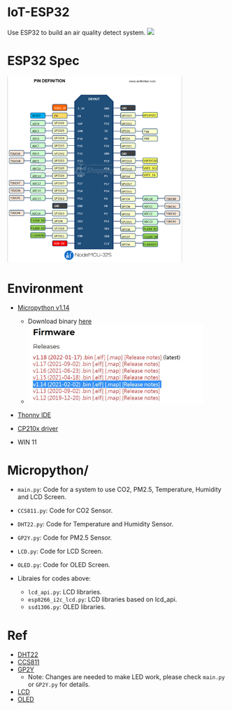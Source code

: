 # IoT-ESP32
Use ESP32 to build an air quality detect system.
<img src="https://github.com/Ratherman/IoT-ESP32/blob/main/Pic/Demo.jpeg" width=400>

# ESP32 Spec
<img src="https://github.com/Ratherman/IoT-ESP32/blob/main/Pic/ESP32-SPEC.jpeg" width=400>

# Environment
* [Micropython v1.14](https://docs.micropython.org/en/v1.14/library/index.html)
    * Download binary [here](https://micropython.org/download/esp32/)
    * <img src="https://github.com/Ratherman/IoT-ESP32/blob/main/Pic/Micropython_binary.jpg" width=400>


* [Thonny IDE](https://thonny.org/)
* [CP210x driver](https://www.silabs.com/developers/usb-to-uart-bridge-vcp-drivers)
* WIN 11

# Micropython/
* `main.py`: Code for a system to use CO2, PM2.5, Temperature, Humidity and LCD Screen.
* `CCS811.py`: Code for CO2 Sensor.
* `DHT22.py`: Code for Temperature and Humidity Sensor.
* `GP2Y.py`: Code for PM2.5 Sensor.
* `LCD.py`: Code for LCD Screen.
* `OLED.py`: Code for OLED Screen.

* Libraies for codes above:
    * `lcd_api.py`: LCD libraries.
    * `esp8266_i2c_lcd.py`: LCD libraries based on lcd_api.
    * `ssd1306.py`: OLED libraries.

# Ref
* [DHT22](https://randomnerdtutorials.com/esp32-esp8266-dht11-dht22-micropython-temperature-humidity-sensor/)
* [CCS811](https://github.com/Notthemarsian/CCS811)
* [GP2Y](https://rntlab.com/question/esp32-read-sharp-dust-sensor-gp2y10-switch-micropython/)
    * Note: Changes are needed to make LED work, please check `main.py` or `GP2Y.py` for details.
* [LCD](https://microcontrollerslab.com/i2c-lcd-esp32-esp8266-micropython-tutorial/)
* [OLED](https://randomnerdtutorials.com/micropython-oled-display-esp32-esp8266/)
